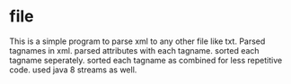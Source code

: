 # file
This is a simple program to parse xml to any other file like txt.
Parsed tagnames in xml.
parsed attributes with each tagname.
sorted each tagname seperately.
sorted each tagname as combined for less repetitive code.
used java 8 streams as well.
